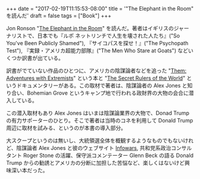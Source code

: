 +++
date = "2017-02-19T11:15:53-08:00"
title = '"The Elephant in the Room" を読んだ'
draft = false
tags = ["Book"]
+++

Jon Ronson "[The Elephant in the Room](https://www.amazon.com/dp/B01LXOO7UQ)" を読んだ。著者はイギリスのジャーナリストで、日本でも『ルポ ネットリンチで人生を壊された人たち』("So You've Been Publicly Shamed"), 『サイコパスを探せ！』("The Psychopath Test"), 『実録・アメリカ超能力部隊』("The Men Who Stare at Goats") などいくつか訳書が出ている。

訳書がでていない作品のひとつに、アメリカの陰謀論者などを追った "[Them: Adventures with Extremists](https://www.amazon.com/dp/B00570B692)" という本と "[The Secret Rulers of the World](http://www.imdb.com/title/tt0433314/)" というドキュメンタリーがある。この取材で著者は、陰謀論者の Alex Jones と知り合い、Bohemian Grove というキャンプ地で行われる政財界の大物の会合に潜入している。

この潜入取材もあり Alex Jones はいまは陰謀論業界の大物で、Donad Trump の有力サポーターのひとり。そこで著者は当時のコネを利用して Donald Trump 周辺に取材を試みる、というのが本書の導入部分。

大スクープというのは無いし、大統領選全体を概観するようなものでもないけれど、陰謀論者 Alex Jones と彼のウェブサイト [Infowars](http://www.infowars.com/), 共和党系政治コンサルタント Roger Stone の活躍、保守派コメンテーター Glenn Beck の語る Donald Trump からの勧誘とアメリカの分断に加担した苦悩など、楽しくはないけど興味深い本だった。
